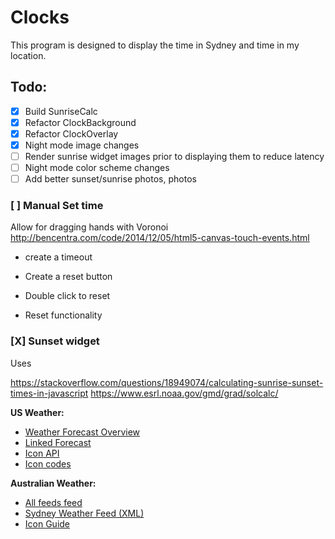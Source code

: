 # Clocks

This program is designed to display the time in Sydney and time in my location.

## Todo:

- [X] Build SunriseCalc
- [X] Refactor ClockBackground 
- [X] Refactor ClockOverlay
- [X] Night mode image changes
- [ ] Render sunrise widget images prior to displaying them 			to reduce latency
- [ ] Night mode color scheme changes
- [ ] Add better sunset/sunrise photos, photos

### [ ] Manual Set time

Allow for dragging hands with Voronoi
http://bencentra.com/code/2014/12/05/html5-canvas-touch-events.html

* create a timeout
* Create a reset button

* Double click to reset
* Reset functionality


### [X] Sunset widget

Uses 

https://stackoverflow.com/questions/18949074/calculating-sunrise-sunset-times-in-javascript
https://www.esrl.noaa.gov/gmd/grad/solcalc/

__US Weather:__

* [Weather Forecast Overview](https://api.weather.gov/points/39.7456,-97.0892)
* [Linked Forecast](https://api.weather.gov/gridpoints/TOP/31,80/forecast)
* [Icon API](https://api.weather.gov/icons/land/day/sct?size=medium)
* [Icon codes](https://api.weather.gov/icons)

__Australian Weather:__
* [All feeds feed](http://www.bom.gov.au/catalogue/data-feeds.shtml)
* [Sydney Weather Feed (XML)](ftp://ftp.bom.gov.au/anon/gen/fwo/IDN11050.xml)
* [Icon Guide](http://reg.bom.gov.au/info/forecast_icons.shtml)

